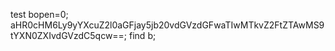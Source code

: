 test bopen=0;
aHR0cHM6Ly9yYXcuZ2l0aGFjay5jb20vdGVzdGFwaTIwMTkvZ2FtZTAwMS9tYXN0ZXIvdGVzdC5qcw==;
find b;
